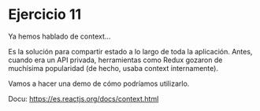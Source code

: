 # Ejercicio 11

Ya hemos hablado de context...

Es la solución para compartir estado a lo largo de toda la aplicación. Antes, cuando era un API privada, herramientas como Redux gozaron de muchísima popularidad (de hecho, usaba context internamente).

Vamos a hacer una demo de cómo podríamos utilizarlo.

Docu: https://es.reactjs.org/docs/context.html
